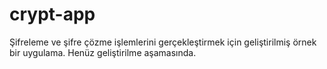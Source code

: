 # crypt-app

Şifreleme ve şifre çözme işlemlerini gerçekleştirmek için geliştirilmiş örnek bir uygulama.
Henüz geliştirilme aşamasında.
